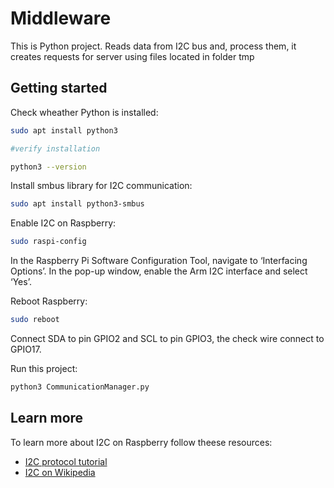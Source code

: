 # Middleware
This is Python project.
Reads data from I2C bus and, process them, it creates requests for server using files located in folder tmp

## Getting started

Check wheather Python is installed:

```bash
sudo apt install python3

#verify installation

python3 --version

```

Install smbus library for I2C communication:

```bash
sudo apt install python3-smbus

```

Enable I2C on Raspberry:
```bash
sudo raspi-config
```

In the Raspberry Pi Software Configuration Tool, navigate to ‘Interfacing Options’. 
In the pop-up window, enable the Arm I2C interface and select ‘Yes’.

Reboot Raspberry:

```bash
sudo reboot
```

Connect SDA to pin GPIO2 and SCL to pin GPIO3, the check wire connect to GPIO17.

Run this project:

```bash
python3 CommunicationManager.py
```

## Learn more

To learn more about I2C on Raspberry follow theese resources:

- [I2C protocol tutorial](https://www.engineersgarage.com/articles-raspberry-pi-i2c-bus-pins-smbus-smbus2-python/)
- [I2C on Wikipedia](https://en.wikipedia.org/wiki/I%C2%B2C)



